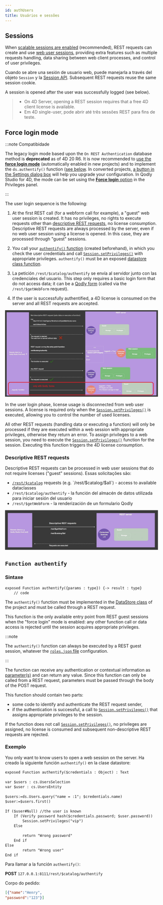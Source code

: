 ```yaml
---
id: authUsers
title: Usuários e sessões
---
```


## Sessions

When [scalable sessions are enabled](WebServer/sessions.md#enabling-sessions) (recommended), REST requests can create and use [web user sessions](WebServer/sessions.md), providing extra features such as multiple requests handling, data sharing between web client processes, and control of user privileges.

Cuando se abre una sesión de usuario web, puede manejarla a través del objeto `Session` y la [Session API](API/SessionClass.md). Subsequent REST requests reuse the same session cookie.

A session is opened after the user was successfully logged (see below).

> - On 4D Server, opening a REST session requires that a free 4D client license is available.<br/>
> - Em 4D single-user, pode abrir até três sessões REST para fins de teste.

## Force login mode

:::note Compatibidade

The legacy login mode based upon the `On REST Authentication` database method is **deprecated** as of 4D 20 R6. It is now recommended to [use the **force login mode**](../ORDA/privileges.md#rolesjson-file) (automatically enabled in new projects) and to implement the `ds.authentify()` function ([see below](#dsauthentify). In converted projects, [a button in the Settings dialog box](../settings/web.md#activate-rest-authentication-through-dsauthentify-function) will help you upgrade your configuration. In Qodly Studio for 4D, the mode can be set using the [**Force login** option](../WebServer/qodly-studio.md#force-login) in the Privileges panel.

:::

The user login sequence is the following:

1. At the first REST call (for a webform call for example), a "guest" web user session is created. It has no privileges, no rights to execute requests other than [descriptive REST requests](#descriptive-rest-requests), no license consumption.\
   Descriptive REST requests are always processed by the server, even if no web user session using a license is opened. In this case, they are processed through "guest" sessions.

2. You call your [`authentify()` function](#authentify) (created beforehand), in which you check the user credentials and call [`Session.setPrivileges()`](../API/SessionClass.md#setprivileges) with appropriate privileges. `authentify()` must be an exposed [datastore class function](../ORDA/ordaClasses.md#datastore-class).

3. La petición `/rest/$catalog/authentify` se envía al servidor junto con las credenciales del usuario. This step only requires a basic login form that do not access data; it can be a [Qodly form](../WebServer/qodly-studio.md) (called via the `/rest/$getWebForm` request).

4. If the user is successfully authentified, a 4D license is consumed on the server and all REST requests are accepted.

![alt-text](../assets/en/REST/force-login-2.jpeg)

In the user login phase, license usage is disconnected from web user sessions. A license is required only when the [`Session.setPrivileges()`](../API/SessionClass.md#setprivileges) is executed, allowing you to control the number of used licenses.

All other REST requests (handling data or executing a function) will only be processed if they are executed within a web session with appropriate privileges, otherwise they return an error. To assign privileges to a web session, you need to execute the [`Session.setPrivileges()`](../API/SessionClass.md#setprivileges) function for the session. Executing this function triggers the 4D license consumption.

### Descriptive REST requests

Descriptive REST requests can be processed in web user sessions that do not require licenses ("guest" sessions). Essas solicitações são:

- [`/rest/$catalog`]($catalog.md) requests (e.g. `/rest/$catalog/$all`) - access to available dataclasses
- `/rest/$catalog/authentify` - la función del almacén de datos utilizada para iniciar sesión del usuario
- `/rest/$getWebForm` - la renderización de un formulario Qodly

![alt-text](../assets/en/REST/force-login-1.jpeg)

## `Function authentify`

### Sintaxe

```4d
exposed Function authentify({params : type}) {-> result : type}
	// code
```

The `authentify()` function must be implemented in the [DataStore class](../ORDA/ordaClasses.md#datastore-class) of the project and must be called through a REST request.

This function is the only available entry point from REST guest sessions when the "force login" mode is enabled: any other function call or data access is rejected until the session acquires appropriate privileges.

:::note

The `authentify()` function can always be executed by a REST guest session, whatever the [`roles.json` file](../ORDA/privileges.md#rolesjson-file) configuration.

:::

The function can receive any authentication or contextual information as [parameter(s)](ClassFunctions.md#parameters) and can return any value. Since this function can only be called from a REST request, parameters must be passed through the body of the POST request.

This function should contain two parts:

- some code to identify and authenticate the REST request sender,
- if the authentication is successful, a call to [`Session.setPrivileges()`](../API/SessionClass.md#setprivileges) that assigns appropriate privileges to the session.

If the function does not call [`Session.setPrivileges()`](../API/SessionClass.md#setprivileges), no privileges are assigned, no license is consumed and subsequent non-descriptive REST requests are rejected.

### Exemplo

You only want to know users to open a web session on the server. Ha creado la siguiente función `authentify()` en la clase datastore:

```4d
exposed Function authentify($credentials : Object) : Text

var $users : cs.UsersSelection
var $user : cs.UsersEntity

$users:=ds.Users.query("name = :1"; $credentials.name)
$user:=$users.first()

If ($user#Null) //the user is known
	If (Verify password hash($credentials.password; $user.password))
		Session.setPrivileges("vip")
	Else

		return "Wrong password"
	End if
Else
        return "Wrong user"
End if
```

Para llamar a la función `authentify()`:

**POST** `127.0.0.1:8111/rest/$catalog/authentify`

Corpo do pedido:

```json
[{"name":"Henry",
"password":"123"}]
```
